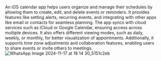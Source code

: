 An iOS calendar app helps users organize and manage their schedules by allowing them to create, edit, and delete events or reminders. It provides features like setting alerts, recurring events, and integrating with other apps like email or contacts for seamless planning. The app syncs with cloud services such as iCloud or Google Calendar, ensuring access across multiple devices. It also offers different viewing modes, such as daily, weekly, or monthly, for better visualization of appointments. Additionally, it supports time zone adjustments and collaboration features, enabling users to share events or invite others to meetings.
![WhatsApp Image 2024-11-17 at 18 14 30_5151c2eb](https://github.com/user-attachments/assets/2fe1d6df-4677-4c92-a694-cd44920c842f)
